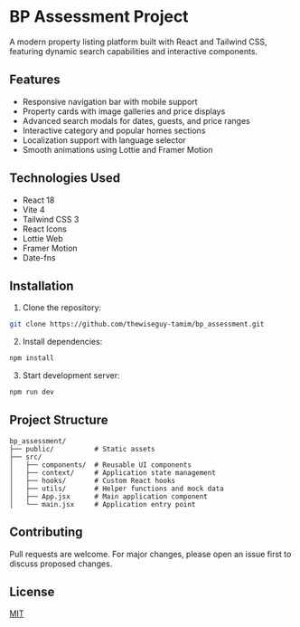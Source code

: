 # BP Assessment Project

A modern property listing platform built with React and Tailwind CSS, featuring dynamic search capabilities and interactive components.

## Features

- Responsive navigation bar with mobile support
- Property cards with image galleries and price displays
- Advanced search modals for dates, guests, and price ranges
- Interactive category and popular homes sections
- Localization support with language selector
- Smooth animations using Lottie and Framer Motion

## Technologies Used

- React 18
- Vite 4
- Tailwind CSS 3
- React Icons
- Lottie Web
- Framer Motion
- Date-fns

## Installation

1. Clone the repository:
```bash
git clone https://github.com/thewiseguy-tamim/bp_assessment.git
```

2. Install dependencies:
```bash
npm install
```

3. Start development server:
```bash
npm run dev
```

## Project Structure

```
bp_assessment/
├── public/          # Static assets
├── src/
│   ├── components/  # Reusable UI components
│   ├── context/     # Application state management
│   ├── hooks/       # Custom React hooks
│   ├── utils/       # Helper functions and mock data
│   ├── App.jsx      # Main application component
│   └── main.jsx     # Application entry point
```

## Contributing

Pull requests are welcome. For major changes, please open an issue first to discuss proposed changes.

## License

[MIT](https://choosealicense.com/licenses/mit/)
